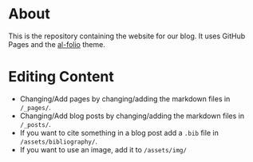 # About

This is the repository containing the website for our blog.
It uses GitHub Pages and the [al-folio](https://github.com/alshedivat/al-folio) theme.

# Editing Content

- Changing/Add pages by changing/adding the markdown files in `/_pages/`.
- Changing/Add blog posts by changing/adding the markdown files in `/_posts/`.
- If you want to cite something in a blog post add a `.bib` file in `/assets/bibliography/`.
- If you want to use an image, add it to `/assets/img/`